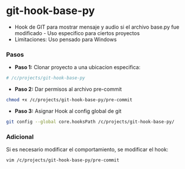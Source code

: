# git-hook-base-py
- Hook de GIT para mostrar mensaje y audio si el archivo base.py fue modificado - Uso especifico para ciertos proyectos
- Limitaciones: Uso pensado para Windows

### Pasos
- **Paso 1:** Clonar proyecto a una ubicacion especifica:
```bash
# /c/projects/git-hook-base-py
```

- **Paso 2:** Dar permisos al archivo pre-commit 
```bash
chmod +x /c/projects/git-hook-base-py/pre-commit
```


- **Paso 3:** Asignar Hook al config global de git
```bash
git config --global core.hooksPath /c/projects/git-hook-base-py/
```

### Adicional

Si es necesario modificar el comportamiento, se modificar el hook:
```bash
vim /c/projects/git-hook-base-py/pre-commit
```
